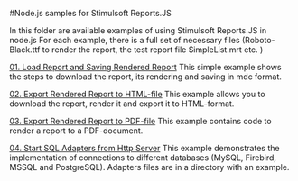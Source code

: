 #Node.js samples for Stimulsoft Reports.JS

In this folder are available examples of using Stimulsoft Reports.JS in node.js
For each example, there is a full set of necessary files (Roboto-Black.ttf to render the report, the test report file SimpleList.mrt etc. )

[01. Load Report and Saving Rendered Report](https://github.com/stimulsoft/Samples-JS/tree/master/Node.js/01.%20Load%20Report%20and%20Saving%20Rendered%20Report)
This simple example shows the steps to download the report, its rendering and saving in mdc format.

[02. Export Rendered Report to HTML-file](https://github.com/stimulsoft/Samples-JS/tree/master/Node.js/02.%20Export%20Rendered%20Report%20to%20HTML-file)
This example allows you to download the report, render it and export it to HTML-format.
 
[03. Export Rendered Report to PDF-file](https://github.com/stimulsoft/Samples-JS/tree/master/Node.js/03.%20Export%20Rendered%20Report%20to%20PDF-file)
This example contains code to render a report to a PDF-document.

[04. Start SQL Adapters from Http Server](https://github.com/stimulsoft/Samples-JS/tree/master/Node.js/04.%20Start%20SQL%20Adapters%20from%20Http%20Server)
This example demonstrates the implementation of connections to different databases (MySQL, Firebird, MSSQL and PostgreSQL). Adapters files are in a directory with an example.
